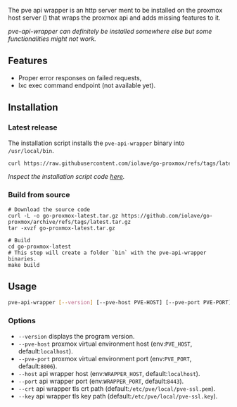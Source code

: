 The pve api wrapper is an http server ment to be installed on the proxmox host server () that wraps the proxmox api and adds missing features to it.

_pve-api-wrapper can definitely be installed somewhere else but some functionalities might not work._

## Features
- Proper error responses on failed requests,
- lxc exec command endpoint (not available yet).

## Installation
### Latest release
The installation script installs the `pve-api-wrapper` binary into `/usr/local/bin`.

```bash
curl https://raw.githubusercontent.com/iolave/go-proxmox/refs/tags/latest/scripts/install.sh | sh
```

_Inspect the installation script code [here]._
### Build from source
```
# Download the source code
curl -L -o go-proxmox-latest.tar.gz https://github.com/iolave/go-proxmox/archive/refs/tags/latest.tar.gz
tar -xvzf go-proxmox-latest.tar.gz

# Build
cd go-proxmox-latest
# This step will create a folder `bin` with the pve-api-wrapper binaries.
make build
```

## Usage
```bash
pve-api-wrapper [--version] [--pve-host PVE-HOST] [--pve-port PVE-PORT] [--pve-host PVE-HOST] [--pve-port PVE-PORT] [--crt CRT] [--key KEY]
```
### Options
- `--version` displays the program version.
- `--pve-host` proxmox virtual environment host (env:`PVE_HOST`, default:`localhost`).
- `--pve-port` proxmox virtual environment port (env:`PVE_PORT`, default:`8006`).
- `--host` api wrapper host (env:`WRAPPER_HOST`, default:`localhost`).
- `--port` api wrapper port (env:`WRAPPER_PORT`, default:`8443`).
- `--crt` api wrapper tls crt path (default:`/etc/pve/local/pve-ssl.pem`).
- `--key` api wrapper tls key path (default:`/etc/pve/local/pve-ssl.key`).

[here]: https://github.com/iolave/go-proxmox/blob/latest/scripts/install.sh
<!--
    TODO: host the shell script within the docs https://github.com/squidfunk/mkdocs-material/discussions/3458
-->
